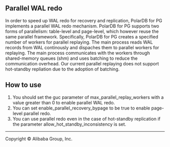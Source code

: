 
## Parallel WAL redo

In order to speed up WAL redo for recovery and replication, PolarDB for PG implements
a parallel WAL redo mechanism. PolarDB for PG supports two forms of parallelism: 
table-level and page-level, which however reuse the same parallel framework.
Specifically, PolarDB for PG creates a specified number of workers for parallel replaying.
The main process reads WAL records from WAL continously and dispaches them to parallel 
workers for replaying. The main process communicates with the workers through shared-memory
queues (shm) and uses batching to reduce the communication overhead. Our current parallel
replaying does not support hot-standby repliation due to the adoption of batching.

## How to use
1. You should set the guc parameter of max_parallel_replay_workers with a value greater than 
   0 to enable parallel WAL redo.
2. You can set enable_parallel_recovery_bypage to be true to enable page-level parallel redo.
3. You can use parallel redo even in the case of hot-standby replication if the parameter 
   allow_hot_standby_inconsistency is set.

___

Copyright © Alibaba Group, Inc.

